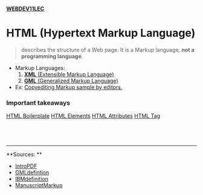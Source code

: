**[WEBDEV11LEC](WEBDEV11LEC.md)**

# HTML (Hypertext Markup Language)
> describes the structure of a Web page. It is a Markup language, **not a programming language**.
- Markup Languages:
	1. [**XML** (Extensible Markup Language)](XML.md)
	2. [**GML** (Generalized Markup Language)](GML.md)
- Ex: [Copyediting Markup sample by editors.](CopyMarkup.md)

### Important takeaways
[HTML Boilerplate](HTMLBoil.md)
[HTML Elements](WEBDEVelements.md)
[HTML Attributes](WEBDEVHTMLattributes.md)
[HTML Tag](WEBDEVhtmltags.md)

# 

<br>

---
**Sources: **
- [IntroPDF](https://drive.google.com/file/d/1dvDs5SzDasugQaIA1afCobvmSF2IYE2Z/view)
- [GMLdefintion](https://www.techtarget.com/whatis/definition/GML-Generalized-Markup-Language#:~:text=GML%20frees%20document%20creators%20from,IBM%27s%20set%20of%20GML%20tags.)
- [IBMdefinition](https://techmonitor.ai/what-is/what-is-ibm-4950406)
- [ManuscriptMarkup](https://writersblockpartyblog.com/2017/12/14/deciphering-copyediting-markup/)